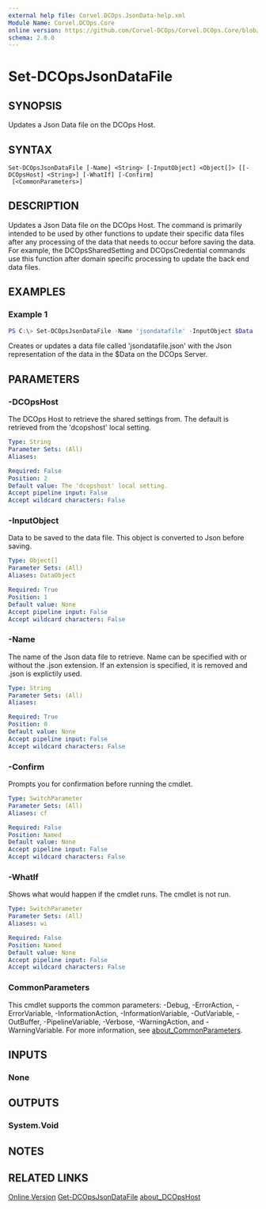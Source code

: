 ```yaml
---
external help file: Corvel.DCOps.JsonData-help.xml
Module Name: Corvel.DCOps.Core
online version: https://github.com/Corvel-DCOps/Corvel.DCOps.Core/blob/main/Source/docs/Set-DCOpsJsonDataFile.md
schema: 2.0.0
---
```


# Set-DCOpsJsonDataFile

## SYNOPSIS
Updates a Json Data file on the DCOps Host.

## SYNTAX

```
Set-DCOpsJsonDataFile [-Name] <String> [-InputObject] <Object[]> [[-DCOpsHost] <String>] [-WhatIf] [-Confirm]
 [<CommonParameters>]
```

## DESCRIPTION
Updates a Json Data file on the DCOps Host.
The command is primarily intended to be used by other functions to update their specific data files after any
processing of the data that needs to occur before saving the data. For example, the DCOpsSharedSetting and DCOpsCredential
commands use this function after domain specific processing to update the back end data files.

## EXAMPLES

### Example 1
```powershell
PS C:\> Set-DCOpsJsonDataFile -Name 'jsondatafile' -InputObject $Data
```

Creates or updates a data file called 'jsondatafile.json' with the Json representation of the data in the $Data on the DCOps Server.

## PARAMETERS

### -DCOpsHost
The DCOps Host to retrieve the shared settings from. 
The default is retrieved from the 'dcopshost' local setting.

```yaml
Type: String
Parameter Sets: (All)
Aliases:

Required: False
Position: 2
Default value: The 'dcopshost' local setting.
Accept pipeline input: False
Accept wildcard characters: False
```

### -InputObject
Data to be saved to the data file. This object is converted to Json before saving.

```yaml
Type: Object[]
Parameter Sets: (All)
Aliases: DataObject

Required: True
Position: 1
Default value: None
Accept pipeline input: False
Accept wildcard characters: False
```

### -Name
The name of the Json data file to retrieve.
Name can be specified with or without the .json extension. If an extension is specified,
it is removed and .json is explictily used.

```yaml
Type: String
Parameter Sets: (All)
Aliases:

Required: True
Position: 0
Default value: None
Accept pipeline input: False
Accept wildcard characters: False
```

### -Confirm
Prompts you for confirmation before running the cmdlet.

```yaml
Type: SwitchParameter
Parameter Sets: (All)
Aliases: cf

Required: False
Position: Named
Default value: None
Accept pipeline input: False
Accept wildcard characters: False
```

### -WhatIf
Shows what would happen if the cmdlet runs.
The cmdlet is not run.

```yaml
Type: SwitchParameter
Parameter Sets: (All)
Aliases: wi

Required: False
Position: Named
Default value: None
Accept pipeline input: False
Accept wildcard characters: False
```

### CommonParameters
This cmdlet supports the common parameters: -Debug, -ErrorAction, -ErrorVariable, -InformationAction, -InformationVariable, -OutVariable, -OutBuffer, -PipelineVariable, -Verbose, -WarningAction, and -WarningVariable. For more information, see [about_CommonParameters](http://go.microsoft.com/fwlink/?LinkID=113216).

## INPUTS

### None

## OUTPUTS

### System.Void

## NOTES

## RELATED LINKS

[Online Version](https://github.com/Corvel-DCOps/Corvel.DCOps.Core/blob/main/Source/docs/Set-DCOpsJsonDataFile.md)
[Get-DCOpsJsonDataFile]()
[about_DCOpsHost]()
